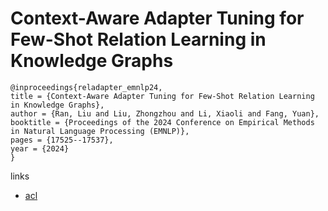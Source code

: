 # Context-Aware Adapter Tuning for Few-Shot Relation Learning in Knowledge Graphs

```
@inproceedings{reladapter_emnlp24,
title = {Context-Aware Adapter Tuning for Few-Shot Relation Learning in Knowledge Graphs},
author = {Ran, Liu and Liu, Zhongzhou and Li, Xiaoli and Fang, Yuan},
booktitle = {Proceedings of the 2024 Conference on Empirical Methods in Natural Language Processing (EMNLP)},
pages = {17525--17537},
year = {2024}
}
```

links
- [acl](https://aclanthology.org/2024.emnlp-main.970)
